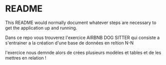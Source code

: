 # README

This README would normally document whatever steps are necessary to get the
application up and running.

Dans ce repo vous trouverez l'exercice AIRBNB DOG SITTER qui consiste a s'entrainer a la création d'une base de données en reltion N-N

l'exercice nous demnde alors de crées plusieurs modèles et tables et de les mettres en relation ! 